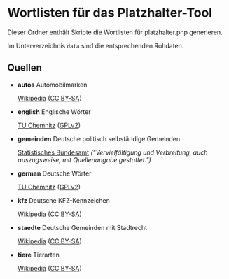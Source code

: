 Wortlisten für das Platzhalter-Tool
===================================

Dieser Ordner enthält Skripte die Wortlisten für platzhalter.php generieren.

Im Unterverzeichnis `data` sind die entsprechenden Rohdaten.

## Quellen

 * **autos** Automobilmarken

   [Wikipedia](http://de.wikipedia.org/wiki/Liste_der_Kfz-Kennzeichen_in_Deutschland) ([CC BY-SA](http://creativecommons.org/licenses/by-sa/3.0/))

 * **english** Englische Wörter

   [TU Chemnitz](http://dict.tu-chemnitz.de/doc/faq.en.html#download) ([GPLv2](http://www.gnu.org/licenses/old-licenses/gpl-2.0.html))

 * **gemeinden** Deutsche politisch selbständige Gemeinden

   [Statistisches Bundesamt](https://www.destatis.de/DE/ZahlenFakten/LaenderRegionen/Regionales/Gemeindeverzeichnis/Administrativ/AdministrativeUebersicht.html) *("Vervielfältigung und Verbreitung, auch auszugsweise, mit Quellenangabe gestattet.")*

 * **german** Deutsche Wörter

   [TU Chemnitz](http://dict.tu-chemnitz.de/doc/faq.en.html#download) ([GPLv2](http://www.gnu.org/licenses/old-licenses/gpl-2.0.html))

 * **kfz** Deutsche KFZ-Kennzeichen

   [Wikipedia](http://de.wikipedia.org/wiki/Liste_der_Kfz-Kennzeichen_in_Deutschland) ([CC BY-SA](http://creativecommons.org/licenses/by-sa/3.0/))

 * **staedte** Deutsche Gemeinden mit Stadtrecht

   [Wikipedia](http://de.wikipedia.org/wiki/Liste_der_St%C3%A4dte_in_Deutschland) ([CC BY-SA](http://creativecommons.org/licenses/by-sa/3.0/))

 * **tiere** Tierarten

   [Wikipedia](http://de.wiktionary.org/wiki/Verzeichnis:Tiere) ([CC BY-SA](http://creativecommons.org/licenses/by-sa/3.0/))

